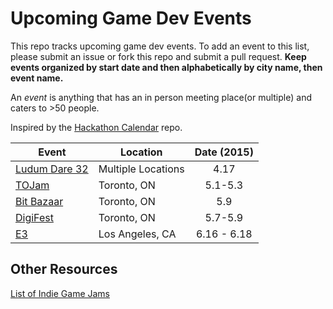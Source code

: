 Upcoming Game Dev Events
=====================

This repo tracks upcoming game dev events. To add an event to this list, please submit an issue or fork this repo and submit a pull request. **Keep events organized by start date and then alphabetically by city name, then event name.**  
  
An *event* is anything that has an in person meeting place(or multiple) and caters to >50 people.   
  
Inspired by the [Hackathon Calendar](https://github.com/japacible/Hackathon-Calendar) repo.

| Event                                               | Location        | Date (2015)            |
| -------------------------------------------------------------- |-------------  | :---------------------:|
| [Ludum Dare 32](http://ludumdare.com/) | Multiple Locations | 4.17 |
| [TOJam](http://www.tojam.ca/) | Toronto, ON | 5.1-5.3 |
| [Bit Bazaar](https://bentomiso.com/bit-bazaar-spring-fair-2014) | Toronto, ON | 5.9 |
| [DigiFest](http://torontodigifest.ca/2015/) | Toronto, ON | 5.7-5.9 |  
| [E3](https://www.e3expo.com/) | Los Angeles, CA | 6.16 - 6.18 |



Other Resources  
---------------------  
[List of Indie Game Jams](http://www.indiegamejams.com/)